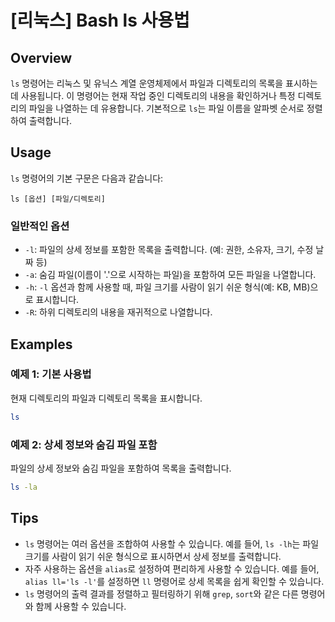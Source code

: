 # [리눅스] Bash ls 사용법

## Overview
`ls` 명령어는 리눅스 및 유닉스 계열 운영체제에서 파일과 디렉토리의 목록을 표시하는 데 사용됩니다. 이 명령어는 현재 작업 중인 디렉토리의 내용을 확인하거나 특정 디렉토리의 파일을 나열하는 데 유용합니다. 기본적으로 `ls`는 파일 이름을 알파벳 순서로 정렬하여 출력합니다.

## Usage
`ls` 명령어의 기본 구문은 다음과 같습니다:

```
ls [옵션] [파일/디렉토리]
```

### 일반적인 옵션
- `-l`: 파일의 상세 정보를 포함한 목록을 출력합니다. (예: 권한, 소유자, 크기, 수정 날짜 등)
- `-a`: 숨김 파일(이름이 '.'으로 시작하는 파일)을 포함하여 모든 파일을 나열합니다.
- `-h`: `-l` 옵션과 함께 사용할 때, 파일 크기를 사람이 읽기 쉬운 형식(예: KB, MB)으로 표시합니다.
- `-R`: 하위 디렉토리의 내용을 재귀적으로 나열합니다.

## Examples
### 예제 1: 기본 사용법
현재 디렉토리의 파일과 디렉토리 목록을 표시합니다.
```bash
ls
```

### 예제 2: 상세 정보와 숨김 파일 포함
파일의 상세 정보와 숨김 파일을 포함하여 목록을 출력합니다.
```bash
ls -la
```

## Tips
- `ls` 명령어는 여러 옵션을 조합하여 사용할 수 있습니다. 예를 들어, `ls -lh`는 파일 크기를 사람이 읽기 쉬운 형식으로 표시하면서 상세 정보를 출력합니다.
- 자주 사용하는 옵션을 `alias`로 설정하여 편리하게 사용할 수 있습니다. 예를 들어, `alias ll='ls -l'`를 설정하면 `ll` 명령어로 상세 목록을 쉽게 확인할 수 있습니다.
- `ls` 명령어의 출력 결과를 정렬하고 필터링하기 위해 `grep`, `sort`와 같은 다른 명령어와 함께 사용할 수 있습니다.